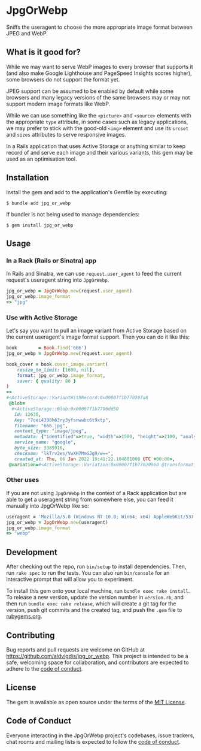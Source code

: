 # JpgOrWebp

Sniffs the useragent to choose the more appropriate image format between JPEG
and WebP.

## What is it good for?

While we may want to serve WebP images to every browser that supports it (and
also make Google Lighthouse and PageSpeed Insights scores higher), some
browsers do not support the format yet.

JPEG support can be assumed to be enabled by default while some browsers and
many legacy versions of the same browsers may or may not support modern image
formats like WebP.

While we can use something like the `<picture>` and `<source>` elements with the
appropriate `type` attribute, in some cases such as legacy applications, we may
prefer to stick with the good-old `<img>` element and use its `srcset` and
`sizes` attributes to serve responsive images.

In a Rails application that uses Active Storage or anything similar to keep
record of and serve each image and their various variants, this gem may be used
as an optimisation tool.

## Installation

Install the gem and add to the application's Gemfile by executing:

    $ bundle add jpg_or_webp

If bundler is not being used to manage dependencies:

    $ gem install jpg_or_webp

## Usage

### In a Rack (Rails or Sinatra) app

In Rails and Sinatra, we can use `request.user_agent` to feed the current
request's useragent string into `JpgOrWebp`.

```ruby
jpg_or_webp = JpgOrWebp.new(request.user_agent)
jpg_or_webp.image_format
=> "jpg"
```

### Use with Active Storage

Let's say you want to pull an image variant from Active Storage based on the
current useragent's image format support. Then you can do it like this:

```ruby
book        = Book.find('666')
jpg_or_webp = JpgOrWebp.new(request.user_agent)

book_cover = book.cover_image.variant(
    resize_to_limit: [1600, nil],
    format: jpg_or_webp.image_format,
    saver: { quality: 80 }
)
=>
#<ActiveStorage::VariantWithRecord:0x00007f1b770207a8
 @blob=
  #<ActiveStorage::Blob:0x00007f1b7706dd50
   id: 12636,
   key: "7oei4398h63ry3yfsnwwbc6t9xtp",
   filename: "666.jpg",
   content_type: "image/jpeg",
   metadata: {"identified"=>true, "width"=>1500, "height"=>2100, "analyzed"=>true},
   service_name: "google",
   byte_size: 3385916,
   checksum: "lkTrv2es/VwXH7MmGJg9/w==",
   created_at: Thu, 06 Jan 2022 19:41:22.104881000 UTC +00:00>,
 @variation=#<ActiveStorage::Variation:0x00007f1b77020960 @transformations={:format=>"jpg", :resize_to_limit=>[1600, nil], :saver=>{:quality=>80}}>>
```

### Other uses

If you are not using `JpgOrWebp` in the context of a Rack application but are
able to get a useragent string from somewhere else, you can feed it manually
into JpgOrWebp like so:

```ruby
useragent = 'Mozilla/5.0 (Windows NT 10.0; Win64; x64) AppleWebKit/537.36 (KHTML, like Gecko) Chrome/109.0.0.0 Safari/537.36'
jpg_or_webp = JpgOrWebp.new(useragent)
jpg_or_webp.image_format
=> "webp"
```

## Development

After checking out the repo, run `bin/setup` to install dependencies. Then, run
`rake spec` to run the tests. You can also run `bin/console` for an interactive
prompt that will allow you to experiment.

To install this gem onto your local machine, run `bundle exec rake install`.
To release a new version, update the version number in `version.rb`, and then
run `bundle exec rake release`, which will create a git tag for the version,
push git commits and the created tag, and push the `.gem` file to
[rubygems.org](https://rubygems.org).

## Contributing

Bug reports and pull requests are welcome on GitHub at
https://github.com/aldvigdis/jpg_or_webp. This project is intended to be a safe,
welcoming space for collaboration, and contributors are expected to adhere to
the [code of conduct](https://github.com/aldvigdis/jpg_or_webp/blob/master/CODE_OF_CONDUCT.md).

## License

The gem is available as open source under the terms of the
[MIT License](https://opensource.org/licenses/MIT).

## Code of Conduct

Everyone interacting in the JpgOrWebp project's codebases, issue trackers, chat
rooms and mailing lists is expected to follow the
[code of conduct](https://github.com/aldavigdis/jpg_or_webp/blob/master/CODE_OF_CONDUCT.md).
